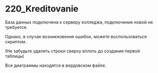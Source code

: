 # 220_Kreditovanie

База данных подключена к серверу колледжа, подключение новой не требуется.  

Однако, в случае возникновения ошибок, можете воспользоваться скриптом.  

(Не забудьте удалить строки сверху вплоть до создания первой таблицы)  

Все диаграммы находятся в вордовском файле.  

